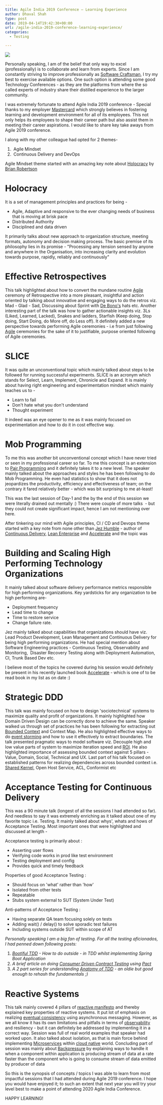 ```yaml
---
title: Agile India 2019 Conference – Learning Experience
author: Dhaval Shah
type: post
date: 2019-04-14T19:42:30+00:00
url: /agile-india-2019-conference-learning-experience/
categories:
  - Testing

---
```

[![](http://dhaval-shah.com/wp-content/uploads/2019/04/agile-conf-2019-logo.png)](http://dhaval-shah.com/wp-content/uploads/2019/04/agile-conf-2019-logo.png)

Personally speaking, I am of the belief that only way to excel (professionally) is to collaborate and learn from experts. Since I am constantly striving to improve professionally as [Software Craftsman](https://8thlight.com/blog/micah-martin/2008/09/21/definition-of-software-craftsman.html), I try my best to exercise available options. One such option is attending some good Technology Conferences - as they are the platforms from where the so called experts of industry share their distilled experience to the larger community.

I was extremely fortunate to attend Agile India 2019 conference - Special thanks to my employer [Mastercard](https://www.mastercard.co.in/en-in.html) which strongly believes in fostering learning and development environment for all of its employees. This not only helps its employees to shape their career path but also assist them in meeting their career aspirations. I would like to share key take aways from Agile 2019 conference.

I along with my other colleague had opted for 2 themes-

1.   Agile Mindset
2.   Continuous Delivery and DevOps

Agile Mindset theme started with an amazing key note about [Holocracy](https://www.holacracy.org/constitution) by [Brian Robertson](https://www.holacracy.org/team/brian-robertson/)

# Holocracy

It is a set of management principles and practices for being -

*   Agile, Adaptive and responsive to the ever changing needs of business that is moving at brisk pace
*   Distributed Authority
*   Disciplined and data driven

It primarily talks about new approach to organization structure, meeting formats, autonomy and decision making process. The basic premise of its philosophy lies in its promise - "Processing any tension sensed by anyone and anywhere in the Organisation, into increasing clarity and evolution towards purpose, rapidly, reliably and continuously"

# Effective Retrospectives

This talk highlighted about how to convert the mundane routine [Agile](https://en.wikipedia.org/wiki/Agile) ceremony of Retrospective into a more pleasant, insightful and action oriented by talking about innovative and engaging ways to do the retros viz. Mad - Glad - Sad, Discussing about Sprint with [De Bono's](https://en.wikipedia.org/wiki/Six_Thinking_Hats) hats etc. Another interesting part of the talk was how to gather actionable insights viz. 3Ls (Liked, Learned, Lacked), Snakes and ladders, Starfish (Keep doing, Stop doing, Start Doing, do More off, do Less off). It definitely added a new perspective towards performing Agile ceremonies - i.e from just following [Agile](https://en.wikipedia.org/wiki/Agile) ceremonies for the sake of it to justifiable, purpose oriented following of Agile ceremonies.

# SLICE

It was quite an unconventional topic which mainly talked about steps to be followed for running successful experiments. SLICE is an acronym which stands for Select, Learn, Implement, Chronicle and Expand. It is mainly about having right engineering and experimentation mindset which mainly teaches us to -

*   Learn to fail
*   Don't hate what you don't understand
*   Thought experiment

It indeed was an eye opener to me as it was mainly focused on experimentation and how to do it in cost effective way.

# Mob Programming

To me this was another bit unconventional concept which I have never tried or seen in my professional career so far. To me this concept is an extension to [Pair Programming](https://en.wikipedia.org/wiki/Pair_programming) and it definitely takes it to a new level. The speaker mainly talked about the approaches and styles he has been following to do Mob Programming. He even had statistics to show that it does not jeopardizes the productivity, efficiency and effectiveness of team; on the contrary it fared relatively better - which was bit surprising to me at-least!

This was the last session of Day-1 and the by the end of this session we were literally drained out mentally :) There were couple of more talks  - but they could not create significant impact, hence I am not mentioning over here.

After tinkering our mind with Agile principles, CI / CD and Devops theme started with a key note from none other than  [Jez Humble](https://twitter.com/jezhumble) - author of [Continuous Delivery](https://www.amazon.com/gp/product/0321601912), [Lean Enterprise](https://www.amazon.com/gp/product/1449368425) and [Accelerate](https://www.amazon.com/gp/product/1942788339) and the topic was

# Building and Scaling High Performing Technology Organizations

It mainly talked about software delivery performance metrics responsible for high performing organizations. Key yardsticks for any organization to be high performing are-

*   Deployment frequency
*   Lead time to change
*   Time to restore service
*   Change failure rate.

Jez mainly talked about capabilities that organizations should have viz. Lead Product Development, Lean Management and Continuous Delivery for being high performing organizations. He had special mention about Software Engineering practices - Continuous Testing, Observability and Monitoring,  Disaster Recovery Testing along with Deployment Automation, CI, Trunk Based Dev etc.

I believe most of the topics he covered during his session would definitely be present in his recently launched book [Accelerate](https://www.amazon.com/gp/product/1942788339) - which is one of to be read book in my list as on date :)

# Strategic DDD

This talk was mainly focused on how to design 'sociotechnical' systems to maximize quality and profit of organizations. It mainly highlighted how Domain Driven Design can be correctly done to achieve the same. Speaker walked us through set of practices he has been following for extracting out [Bounded Context](https://martinfowler.com/bliki/BoundedContext.html) and Context Map. He also highlighted effective ways to do [event storming](https://www.eventstorming.com/) and how to use it effectively to extract boundaries. The talk presented pragmatic ways to model software viz. Decouple high and low value parts of system to maximize iteration speed and [ROI](https://en.wikipedia.org/wiki/Return_on_investment). He also highlighted importance of assessing bounded context against 5 pillars - Value, Domain, Social, Technical and UX. Last part of his talk focused on established patterns for realizing dependencies across bounded context i.e. [Shared Kernel](http://ddd.fed.wiki.org/view/shared-kernel), Open Host Service, ACL, Conformist etc

# Acceptance Testing for Continuous Delivery

This was a 90 minute talk (longest of all the sessions I had attended so far). And needless to say it was extremely enriching as it talked about one of my favorite topic i.e. Testing. It mainly talked about whys', whats and hows of Acceptance Testing. Most important ones that were highlighted and discussed at length -

Acceptance testing is primarily about :

*   Asserting user flows
*   Verifying code works in prod like test environment
*   Testing deployment and config
*   Provides quick and timely feedback

Properties of good Acceptance Testing :

*   Should focus on 'what' rather than 'how'
*   Isolated from other tests
*   Repeatable
*   Stubs system external to SUT (System Under Test)

Anti-patterns of Acceptance Testing :

*   Having separate QA team focusing solely on tests
*   Adding wait() / delay() to solve sporadic test failures
*   Including systems outside SUT within scope of AT

_Personally speaking I am a big fan of testing. For all the testing aficionados, I had penned down following posts:_

1.  _[Bootiful TDD](http://dhaval-shah.com/bootiful-test-driven-development/) - How to do outside - in TDD whilst implementing Spring Boot Application_
2.  _A brief article on doing [Consumer Driven Contract Testing](http://dhaval-shah.com/microservices-and-consumer-driven-contract-testing-using-pact/) using [Pact](https://docs.pact.io/)_
3.  _A 2 part series for understanding [Anatomy of TDD](http://dhaval-shah.com/anatomy-of-test-driven-development-part-1/) - an oldie but good enough to rehash the fundamentals ;)_

# Reactive Systems

This talk mainly covered 4 pillars of [reactive manifesto](https://www.reactivemanifesto.org/) and thereby explained key properties of reactive systems. It put lot of emphasis on realizing [eventual consistency](https://en.wikipedia.org/wiki/Eventual_consistency) using asynchronous messaging. However, as we all know it has its own limitations and pitfalls in terms of [observability](https://medium.com/observability/microservices-observability-26a8b7056bb4) and resiliency - but it can definitely be addressed by implementing it in a correct way. Session was full of real world examples that speaker had worked upon. It also talked about isolation, as that is main force behind implementing [Microservices](https://en.wikipedia.org/wiki/Microservices) within [cloud native](http://dhaval-shah.com/understanding-cloud-native-architecture-with-an-example/) world. Concluding part of session was mainly about [Backpressure](https://www.reactivemanifesto.org/glossary#Back-Pressure) by explaining ways to handle it when a component within application is producing stream of data at a rate faster than the component who is going to consume stream of data emitted by producer of data

So this is the synopsis of concepts / topics I was able to learn from most impactful sessions that I had attended during Agile 2019 conference. I hope you would have enjoyed it; to such an extent that next year you will try your level best to make a point of attending 2020 Agile India Conference. 

HAPPY LEARNING!